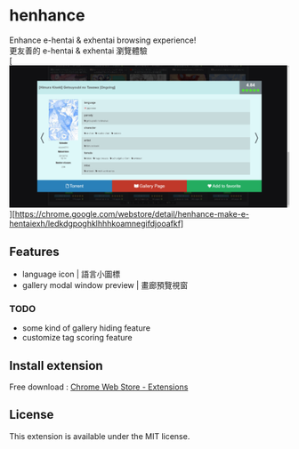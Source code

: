 # henhance
Enhance e-hentai & exhentai browsing experience!    
更友善的 e-hentai & exhentai 瀏覽體驗    
[![image](https://github.com/chuang861012/henhance/blob/master/readme_resource/demo.jpg)][https://chrome.google.com/webstore/detail/henhance-make-e-hentaiexh/ledkdgpoghklhhhkoamnegifdjooafkf]

## Features
- language icon | 語言小圖標
- gallery modal window preview | 畫廊預覽視窗

### TODO
- some kind of gallery hiding feature
- customize tag scoring feature

## Install extension
Free download : [Chrome Web Store - Extensions](https://chrome.google.com/webstore/detail/henhance-make-e-hentaiexh/ledkdgpoghklhhhkoamnegifdjooafkf)

## License
This extension is available under the MIT license.